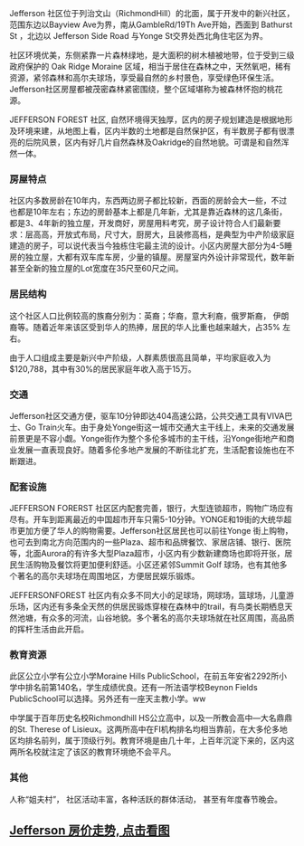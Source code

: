 Jefferson 社区位于列治文山（RichmondHill）的北面，属于开发中的新兴社区，范围东边以Bayview Ave为界，南从GambleRd/19Th Ave开始，西面到 Bathurst St ，北边以 Jefferson Side Road 与Yonge St交界处西北角住宅区为界。

社区环境优美，东侧紧靠一片森林绿地，是大面积的树木植被地带，位于受到三级政府保护的 Oak Ridge Moraine 区域，相当于居住在森林之中，天然氧吧，稀有资源，紧邻森林和高尔夫球场，享受最自然的乡村景色，享受绿色环保生活。Jefferson社区房屋都被茂密森林紧密围绕，整个区域堪称为被森林怀抱的桃花源。

JEFFERSON FOREST 社区, 自然环境得天独厚，区内的房子规划建造是根据地形及环境来建，从地图上看，区内半数的土地都是自然保护区，有半数房子都有很漂亮的后院风景，区内有好几片自然森林及Oakridge的自然地貌。可谓是和自然浑然一体。

### 房屋特点

社区内多数房龄在10年内，东西两边房子都比较新，西面的房龄会大一些，不过也都是10年左右；东边的房龄基本上都是几年新，尤其是靠近森林的这几条街，都是3、4年新的独立屋，开发商好，房屋用料考究，房子设计符合人们最新要求：层高高，开放式布局，尺寸大，厨房大，且装修高档，是典型为中产阶级家庭建造的房子，可以说代表当今独栋住宅最主流的设计。小区内房屋大部分为4-5睡房的独立屋，大都有双车库车房，少量的镇屋。房屋室内外设计非常现代，数年新甚至全新的独立屋的Lot宽度在35尺至60尺之间。

### 居民结构

这个社区人口比例较高的族裔分别为：英裔；华裔，意大利裔，俄罗斯裔， 伊朗裔等。随着近年来该区受到华人的热捧，居民的华人比重也越来越大，占35% 左右。

由于人口组成主要是新兴中产阶级，人群素质很高且简单，平均家庭收入为$120,788，其中有30%的居民家庭年收入高于15万。

### 交通

Jefferson社区交通方便，驱车10分钟即达404高速公路，公共交通工具有VIVA巴士、Go Train火车。由于身处Yonge街这一城市交通大主干线上，未来的交通发展前景更是不容小觑。Yonge街作为整个多伦多城市的主干线，沿Yonge街地产和商业发展一直表现良好。随着多伦多地产发展的不断往北扩充，生活配套设施也在不断跟进。

### 配套设施

JEFFERSON FORERST 社区区内配套完善，银行，大型连锁超市，购物广场应有尽有。开车到距离最近的中国超市开车只需5-10分钟。YONGE和19街的大统华超市更加方便了华人的购物需要。Jefferson社区居民也可以前往Yonge 街上购物，也可去到南北方向范围内的一些Plaza、超市和品牌餐饮、家居店铺、银行、医院等，北面Aurora的有许多大型Plaza超市，小区内有少数新建商场也即将开张，居民生活购物及餐饮将更加便利舒适。小区还紧邻Summit Golf 球场，也有其他多个著名的高尔夫球场在周围地区，方便居民娱乐锻炼。

JEFFERSONFOREST 社区内有众多不同大小的足球场，网球场，篮球场，儿童游乐场，区内还有多条全天然的供居民锻炼穿梭在森林中的trail，有鸟类长期栖息天然池塘，有众多的河流，山谷地貌。多个著名的高尔夫球场就在社区周围，高品质的挥杆生活由此开启。

### 教育资源

此区公立小学有公立小学Moraine Hills PublicSchool，在前五年安省2292所小学中排名前第140名，学生成绩优良。还有一所法语学校Beynon Fields PublicSchool可以选择。另外还有一座天主教小学。ww

中学属于百年历史名校Richmondhill HS公立高中，以及一所教会高中—大名鼎鼎的St. Therese of Lisieux。这两所高中在FI机构排名均相当靠前，在大多伦多地区均排名前列，属于顶级行列。教育环境是由几十年，上百年沉淀下来的，区内这两所名校就注定了该区的教育环境绝不会平凡。

### 其他

人称“姐夫村”， 社区活动丰富，各种活跃的群体活动， 甚至有年度春节晚会。

## [Jefferson 房价走势, 点击看图](https://richmond-hill.listing.ca/jefferson/real-estate-price-history.htm)
